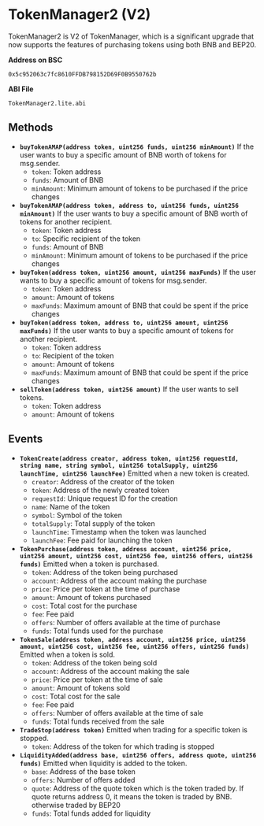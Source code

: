 # TokenManager2 (V2)

TokenManager2 is V2 of TokenManager, which is a significant upgrade that now supports the features of purchasing tokens using both BNB and BEP20.

**Address on BSC**

`0x5c952063c7fc8610FFDB798152D69F0B9550762b`

**ABI File**

`TokenManager2.lite.abi`

## Methods

- **`buyTokenAMAP(address token, uint256 funds, uint256 minAmount)`**
  If the user wants to buy a specific amount of BNB worth of tokens for msg.sender.
  - `token`: Token address
  - `funds`: Amount of BNB
  - `minAmount`: Minimum amount of tokens to be purchased if the price changes
- **`buyTokenAMAP(address token, address to, uint256 funds, uint256 minAmount)`**
  If the user wants to buy a specific amount of BNB worth of tokens for another recipient.
  - `token`: Token address
  - `to`: Specific recipient of the token
  - `funds`: Amount of BNB
  - `minAmount`: Minimum amount of tokens to be purchased if the price changes
- **`buyToken(address token, uint256 amount, uint256 maxFunds)`**
  If the user wants to buy a specific amount of tokens for msg.sender.
  - `token`: Token address
  - `amount`: Amount of tokens
  - `maxFunds`: Maximum amount of BNB that could be spent if the price changes
- **`buyToken(address token, address to, uint256 amount, uint256 maxFunds)`**
  If the user wants to buy a specific amount of tokens for another recipient.
  - `token`: Token address
  - `to`: Recipient of the token
  - `amount`: Amount of tokens
  - `maxFunds`: Maximum amount of BNB that could be spent if the price changes
- **`sellToken(address token, uint256 amount)`**
  If the user wants to sell tokens.
  - `token`: Token address
  - `amount`: Amount of tokens

## Events

- **`TokenCreate(address creator, address token, uint256 requestId, string name, string symbol, uint256 totalSupply, uint256 launchTime, uint256 launchFee)`**
  Emitted when a new token is created.
  - `creator`: Address of the creator of the token
  - `token`: Address of the newly created token
  - `requestId`: Unique request ID for the creation
  - `name`: Name of the token
  - `symbol`: Symbol of the token
  - `totalSupply`: Total supply of the token
  - `launchTime`: Timestamp when the token was launched
  - `launchFee`: Fee paid for launching the token
- **`TokenPurchase(address token, address account, uint256 price, uint256 amount, uint256 cost, uint256 fee, uint256 offers, uint256 funds)`**
  Emitted when a token is purchased.
  - `token`: Address of the token being purchased
  - `account`: Address of the account making the purchase
  - `price`: Price per token at the time of purchase
  - `amount`: Amount of tokens purchased
  - `cost`: Total cost for the purchase
  - `fee`: Fee paid
  - `offers`: Number of offers available at the time of purchase
  - `funds`: Total funds used for the purchase
- **`TokenSale(address token, address account, uint256 price, uint256 amount, uint256 cost, uint256 fee, uint256 offers, uint256 funds)`**
  Emitted when a token is sold.
  - `token`: Address of the token being sold
  - `account`: Address of the account making the sale
  - `price`: Price per token at the time of sale
  - `amount`: Amount of tokens sold
  - `cost`: Total cost for the sale
  - `fee`: Fee paid
  - `offers`: Number of offers available at the time of sale
  - `funds`: Total funds received from the sale
- **`TradeStop(address token)`**
  Emitted when trading for a specific token is stopped.
  - `token`: Address of the token for which trading is stopped
- **`LiquidityAdded(address base, uint256 offers, address quote, uint256 funds)`**
  Emitted when liquidity is added to the token.
  - `base`: Address of the base token
  - `offers`: Number of offers added
  - `quote`: Address of the quote token which is the token traded by. If quote returns address 0, it means the token is traded by BNB. otherwise traded by BEP20
  - `funds`: Total funds added for liquidity
